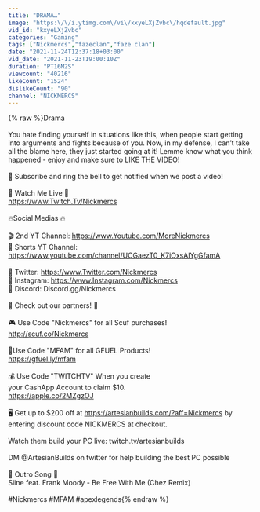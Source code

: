 ```yaml
---
title: "DRAMA…"
image: "https:\/\/i.ytimg.com\/vi\/kxyeLXjZvbc\/hqdefault.jpg"
vid_id: "kxyeLXjZvbc"
categories: "Gaming"
tags: ["Nickmercs","fazeclan","faze clan"]
date: "2021-11-24T12:37:18+03:00"
vid_date: "2021-11-23T19:00:10Z"
duration: "PT16M2S"
viewcount: "40216"
likeCount: "1524"
dislikeCount: "90"
channel: "NICKMERCS"
---
```

{% raw %}Drama<br /><br />You hate finding yourself in situations like this, when people start getting into arguments and fights because of you. Now, in my defense, I can’t take all the blame here, they just started going at it! Lemme know what you think happened - enjoy and make sure to LIKE THE VIDEO!<br /><br />🔔  Subscribe and ring the bell to get notified when we post a video!<br /><br />🔴 Watch Me Live 🔴<br /><a rel="nofollow" target="blank" href="https://www.Twitch.Tv/Nickmercs">https://www.Twitch.Tv/Nickmercs</a><br /><br />     🔥Social Medias 🔥<br /><br />🎬  2nd YT Channel: <a rel="nofollow" target="blank" href="https://www.Youtube.com/MoreNickmercs">https://www.Youtube.com/MoreNickmercs</a><br />🎥 Shorts YT Channel: <a rel="nofollow" target="blank" href="https://www.youtube.com/channel/UCGaezT0_K7iOxsAlYgGfamA">https://www.youtube.com/channel/UCGaezT0_K7iOxsAlYgGfamA</a><br /><br />🐥 Twitter: <a rel="nofollow" target="blank" href="https://www.Twitter.com/Nickmercs">https://www.Twitter.com/Nickmercs</a><br />📸  Instagram: <a rel="nofollow" target="blank" href="https://www.Instagram.com/Nickmercs">https://www.Instagram.com/Nickmercs</a><br />📩  Discord: Discord.gg/Nickmercs<br /><br />    🤝 Check out our partners! 🤝  <br /><br />🎮 Use Code &quot;Nickmercs&quot; for all Scuf purchases!<br />      <a rel="nofollow" target="blank" href="http://scuf.co/Nickmercs">http://scuf.co/Nickmercs</a><br /><br />🍹Use Code &quot;MFAM&quot; for all GFUEL Products!<br />     <a rel="nofollow" target="blank" href="https://gfuel.ly/mfam">https://gfuel.ly/mfam</a><br /><br />💰 Use Code &quot;TWITCHTV&quot;  When you create         <br />      your CashApp Account to claim $10.                           <br />     <a rel="nofollow" target="blank" href="https://apple.co/2MZgzOJ">https://apple.co/2MZgzOJ</a><br /><br />🖥 Get up to $200 off at <a rel="nofollow" target="blank" href="https://artesianbuilds.com/?aff=Nickmercs">https://artesianbuilds.com/?aff=Nickmercs</a> by entering discount code NICKMERCS at checkout.<br /><br />Watch them build your PC live: twitch.tv/artesianbuilds<br /><br />DM @ArtesianBuilds on twitter for help building the best PC possible<br /><br />🎵 Outro Song 🎵<br />Siine feat. Frank Moody - Be Free With Me (Chez Remix)<br /><br />#Nickmercs #MFAM #apexlegends{% endraw %}
